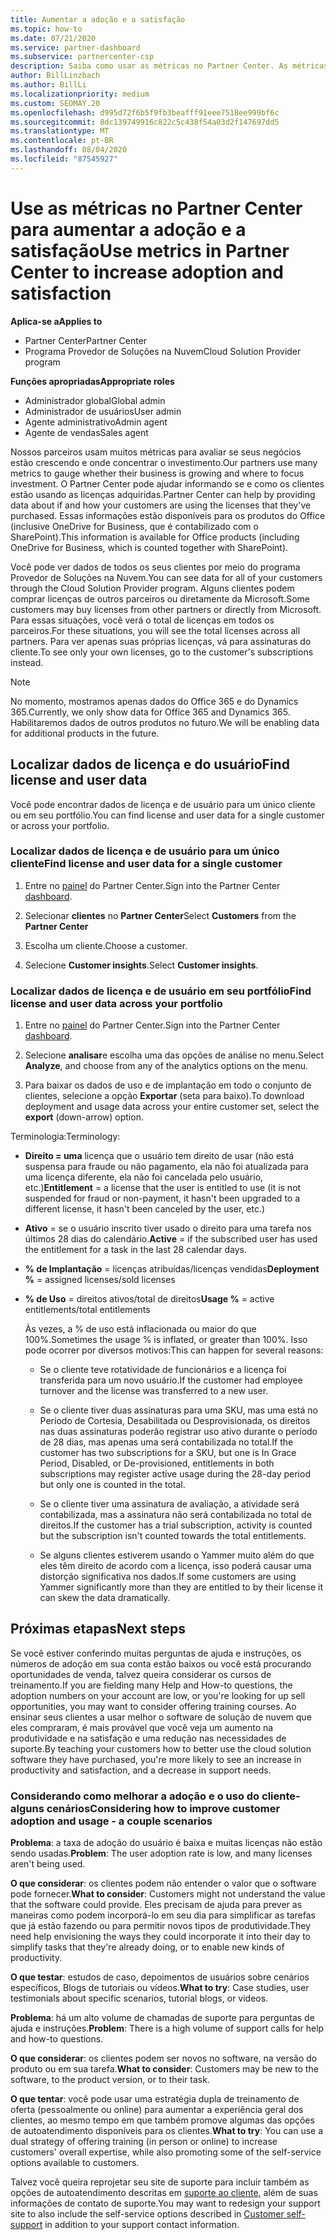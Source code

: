 ```yaml
---
title: Aumentar a adoção e a satisfação
ms.topic: how-to
ms.date: 07/21/2020
ms.service: partner-dashboard
ms.subservice: partnercenter-csp
description: Saiba como usar as métricas no Partner Center. As métricas podem mostrar se sua empresa está crescendo, como os clientes usam suas licenças e onde concentrar o investimento.
author: BillLinzbach
ms.author: BillLi
ms.localizationpriority: medium
ms.custom: SEOMAY.20
ms.openlocfilehash: d995d72f6b5f9fb3beafff91eee7518ee999bf6c
ms.sourcegitcommit: 8dc139749916c822c5c438f54a03d2f147697dd5
ms.translationtype: MT
ms.contentlocale: pt-BR
ms.lasthandoff: 08/04/2020
ms.locfileid: "87545927"
---
```

# <a name="use-metrics-in-partner-center-to-increase-adoption-and-satisfaction"></a><span data-ttu-id="b2197-104">Use as métricas no Partner Center para aumentar a adoção e a satisfação</span><span class="sxs-lookup"><span data-stu-id="b2197-104">Use metrics in Partner Center to increase adoption and satisfaction</span></span>

<span data-ttu-id="b2197-105">**Aplica-se a**</span><span class="sxs-lookup"><span data-stu-id="b2197-105">**Applies to**</span></span>

- <span data-ttu-id="b2197-106">Partner Center</span><span class="sxs-lookup"><span data-stu-id="b2197-106">Partner Center</span></span>
- <span data-ttu-id="b2197-107">Programa Provedor de Soluções na Nuvem</span><span class="sxs-lookup"><span data-stu-id="b2197-107">Cloud Solution Provider program</span></span>

<span data-ttu-id="b2197-108">**Funções apropriadas**</span><span class="sxs-lookup"><span data-stu-id="b2197-108">**Appropriate roles**</span></span>

- <span data-ttu-id="b2197-109">Administrador global</span><span class="sxs-lookup"><span data-stu-id="b2197-109">Global admin</span></span>
- <span data-ttu-id="b2197-110">Administrador de usuários</span><span class="sxs-lookup"><span data-stu-id="b2197-110">User admin</span></span>
- <span data-ttu-id="b2197-111">Agente administrativo</span><span class="sxs-lookup"><span data-stu-id="b2197-111">Admin agent</span></span>
- <span data-ttu-id="b2197-112">Agente de vendas</span><span class="sxs-lookup"><span data-stu-id="b2197-112">Sales agent</span></span>

<span data-ttu-id="b2197-113">Nossos parceiros usam muitos métricas para avaliar se seus negócios estão crescendo e onde concentrar o investimento.</span><span class="sxs-lookup"><span data-stu-id="b2197-113">Our partners use many metrics to gauge whether their business is growing and where to focus investment.</span></span> <span data-ttu-id="b2197-114">O Partner Center pode ajudar informando se e como os clientes estão usando as licenças adquiridas.</span><span class="sxs-lookup"><span data-stu-id="b2197-114">Partner Center can help by providing data about if and how your customers are using the licenses that they've purchased.</span></span> <span data-ttu-id="b2197-115">Essas informações estão disponíveis para os produtos do Office (inclusive OneDrive for Business, que é contabilizado com o SharePoint).</span><span class="sxs-lookup"><span data-stu-id="b2197-115">This information is available for Office products (including OneDrive for Business, which is counted together with SharePoint).</span></span>

<span data-ttu-id="b2197-116">Você pode ver dados de todos os seus clientes por meio do programa Provedor de Soluções na Nuvem.</span><span class="sxs-lookup"><span data-stu-id="b2197-116">You can see data for all of your customers through the Cloud Solution Provider program.</span></span> <span data-ttu-id="b2197-117">Alguns clientes podem comprar licenças de outros parceiros ou diretamente da Microsoft.</span><span class="sxs-lookup"><span data-stu-id="b2197-117">Some customers may buy licenses from other partners or directly from Microsoft.</span></span> <span data-ttu-id="b2197-118">Para essas situações, você verá o total de licenças em todos os parceiros.</span><span class="sxs-lookup"><span data-stu-id="b2197-118">For these situations, you will see the total licenses across all partners.</span></span> <span data-ttu-id="b2197-119">Para ver apenas suas próprias licenças, vá para assinaturas do cliente.</span><span class="sxs-lookup"><span data-stu-id="b2197-119">To see only your own licenses, go to the customer's subscriptions instead.</span></span>

> [!NOTE]  
> <span data-ttu-id="b2197-120">No momento, mostramos apenas dados do Office 365 e do Dynamics 365.</span><span class="sxs-lookup"><span data-stu-id="b2197-120">Currently, we only show data for Office 365 and Dynamics 365.</span></span> <span data-ttu-id="b2197-121">Habilitaremos dados de outros produtos no futuro.</span><span class="sxs-lookup"><span data-stu-id="b2197-121">We will be enabling data for additional products in the future.</span></span>

## <a name="find-license-and-user-data"></a><span data-ttu-id="b2197-122">Localizar dados de licença e do usuário</span><span class="sxs-lookup"><span data-stu-id="b2197-122">Find license and user data</span></span>

<span data-ttu-id="b2197-123">Você pode encontrar dados de licença e de usuário para um único cliente ou em seu portfólio.</span><span class="sxs-lookup"><span data-stu-id="b2197-123">You can find license and user data for a single customer or across your portfolio.</span></span>

### <a name="find-license-and-user-data-for-a-single-customer"></a><span data-ttu-id="b2197-124">Localizar dados de licença e de usuário para um único cliente</span><span class="sxs-lookup"><span data-stu-id="b2197-124">Find license and user data for a single customer</span></span>

1. <span data-ttu-id="b2197-125">Entre no [painel](https://partner.microsoft.com/dashboard) do Partner Center.</span><span class="sxs-lookup"><span data-stu-id="b2197-125">Sign into the Partner Center [dashboard](https://partner.microsoft.com/dashboard).</span></span>

2. <span data-ttu-id="b2197-126">Selecionar **clientes** no **Partner Center**</span><span class="sxs-lookup"><span data-stu-id="b2197-126">Select **Customers** from the **Partner Center**</span></span>

3. <span data-ttu-id="b2197-127">Escolha um cliente.</span><span class="sxs-lookup"><span data-stu-id="b2197-127">Choose a customer.</span></span>

4. <span data-ttu-id="b2197-128">Selecione **Customer insights**.</span><span class="sxs-lookup"><span data-stu-id="b2197-128">Select **Customer insights**.</span></span>

### <a name="find-license-and-user-data-across-your-portfolio"></a><span data-ttu-id="b2197-129">Localizar dados de licença e de usuário em seu portfólio</span><span class="sxs-lookup"><span data-stu-id="b2197-129">Find license and user data across your portfolio</span></span>

1. <span data-ttu-id="b2197-130">Entre no [painel](https://partner.microsoft.com/dashboard) do Partner Center.</span><span class="sxs-lookup"><span data-stu-id="b2197-130">Sign into the Partner Center [dashboard](https://partner.microsoft.com/dashboard).</span></span>

2. <span data-ttu-id="b2197-131">Selecione **analisar**e escolha uma das opções de análise no menu.</span><span class="sxs-lookup"><span data-stu-id="b2197-131">Select **Analyze**, and choose from any of the analytics options on the menu.</span></span>

3. <span data-ttu-id="b2197-132">Para baixar os dados de uso e de implantação em todo o conjunto de clientes, selecione a opção **Exportar** (seta para baixo).</span><span class="sxs-lookup"><span data-stu-id="b2197-132">To download deployment and usage data across your entire customer set, select the **export** (down-arrow) option.</span></span>

<span data-ttu-id="b2197-133">Terminologia:</span><span class="sxs-lookup"><span data-stu-id="b2197-133">Terminology:</span></span>

- <span data-ttu-id="b2197-134">**Direito = uma** licença que o usuário tem direito de usar (não está suspensa para fraude ou não pagamento, ela não foi atualizada para uma licença diferente, ela não foi cancelada pelo usuário, etc.)</span><span class="sxs-lookup"><span data-stu-id="b2197-134">**Entitlement** = a license that the user is entitled to use (it is not suspended for fraud or non-payment, it hasn't been upgraded to a different license, it hasn't been canceled by the user, etc.)</span></span>

- <span data-ttu-id="b2197-135">**Ativo** = se o usuário inscrito tiver usado o direito para uma tarefa nos últimos 28 dias do calendário.</span><span class="sxs-lookup"><span data-stu-id="b2197-135">**Active** = if the subscribed user has used the entitlement for a task in the last 28 calendar days.</span></span>

- <span data-ttu-id="b2197-136">**% de Implantação** = licenças atribuídas/licenças vendidas</span><span class="sxs-lookup"><span data-stu-id="b2197-136">**Deployment %** = assigned licenses/sold licenses</span></span>

- <span data-ttu-id="b2197-137">**% de Uso** = direitos ativos/total de direitos</span><span class="sxs-lookup"><span data-stu-id="b2197-137">**Usage %** = active entitlements/total entitlements</span></span>

   <span data-ttu-id="b2197-138">Às vezes, a % de uso está inflacionada ou maior do que 100%.</span><span class="sxs-lookup"><span data-stu-id="b2197-138">Sometimes the usage % is inflated, or greater than 100%.</span></span> <span data-ttu-id="b2197-139">Isso pode ocorrer por diversos motivos:</span><span class="sxs-lookup"><span data-stu-id="b2197-139">This can happen for several reasons:</span></span>

  - <span data-ttu-id="b2197-140">Se o cliente teve rotatividade de funcionários e a licença foi transferida para um novo usuário.</span><span class="sxs-lookup"><span data-stu-id="b2197-140">If the customer had employee turnover and the license was transferred to a new user.</span></span>

  - <span data-ttu-id="b2197-141">Se o cliente tiver duas assinaturas para uma SKU, mas uma está no Período de Cortesia, Desabilitada ou Desprovisionada, os direitos nas duas assinaturas poderão registrar uso ativo durante o período de 28 dias, mas apenas uma será contabilizada no total.</span><span class="sxs-lookup"><span data-stu-id="b2197-141">If the customer has two subscriptions for a SKU, but one is In Grace Period, Disabled, or De-provisioned, entitlements in both subscriptions may register active usage during the 28-day period but only one is counted in the total.</span></span>

  - <span data-ttu-id="b2197-142">Se o cliente tiver uma assinatura de avaliação, a atividade será contabilizada, mas a assinatura não será contabilizada no total de direitos.</span><span class="sxs-lookup"><span data-stu-id="b2197-142">If the customer has a trial subscription, activity is counted but the subscription isn't counted towards the total entitlements.</span></span>

  - <span data-ttu-id="b2197-143">Se alguns clientes estiverem usando o Yammer muito além do que eles têm direito de acordo com a licença, isso poderá causar uma distorção significativa nos dados.</span><span class="sxs-lookup"><span data-stu-id="b2197-143">If some customers are using Yammer significantly more than they are entitled to by their license it can skew the data dramatically.</span></span>

## <a name="next-steps"></a><span data-ttu-id="b2197-144">Próximas etapas</span><span class="sxs-lookup"><span data-stu-id="b2197-144">Next steps</span></span>

<span data-ttu-id="b2197-145">Se você estiver conferindo muitas perguntas de ajuda e instruções, os números de adoção em sua conta estão baixos ou você está procurando oportunidades de venda, talvez queira considerar os cursos de treinamento.</span><span class="sxs-lookup"><span data-stu-id="b2197-145">If you are fielding many Help and How-to questions, the adoption numbers on your account are low, or you're looking for up sell opportunities, you may want to consider offering training courses.</span></span> <span data-ttu-id="b2197-146">Ao ensinar seus clientes a usar melhor o software de solução de nuvem que eles compraram, é mais provável que você veja um aumento na produtividade e na satisfação e uma redução nas necessidades de suporte.</span><span class="sxs-lookup"><span data-stu-id="b2197-146">By teaching your customers how to better use the cloud solution software they have purchased, you're more likely to see an increase in productivity and satisfaction, and a decrease in support needs.</span></span>

### <a name="considering-how-to-improve-customer-adoption-and-usage---a-couple-scenarios"></a><span data-ttu-id="b2197-147">Considerando como melhorar a adoção e o uso do cliente-alguns cenários</span><span class="sxs-lookup"><span data-stu-id="b2197-147">Considering how to improve customer adoption and usage - a couple scenarios</span></span>

<span data-ttu-id="b2197-148">**Problema**: a taxa de adoção do usuário é baixa e muitas licenças não estão sendo usadas.</span><span class="sxs-lookup"><span data-stu-id="b2197-148">**Problem**: The user adoption rate is low, and many licenses aren't being used.</span></span>

<span data-ttu-id="b2197-149">**O que considerar**: os clientes podem não entender o valor que o software pode fornecer.</span><span class="sxs-lookup"><span data-stu-id="b2197-149">**What to consider**: Customers might not understand the value that the software could provide.</span></span> <span data-ttu-id="b2197-150">Eles precisam de ajuda para prever as maneiras como podem incorporá-lo em seu dia para simplificar as tarefas que já estão fazendo ou para permitir novos tipos de produtividade.</span><span class="sxs-lookup"><span data-stu-id="b2197-150">They need help envisioning the ways they could incorporate it into their day to simplify tasks that they're already doing, or to enable new kinds of productivity.</span></span>

<span data-ttu-id="b2197-151">**O que testar**: estudos de caso, depoimentos de usuários sobre cenários específicos, Blogs de tutoriais ou vídeos.</span><span class="sxs-lookup"><span data-stu-id="b2197-151">**What to try**: Case studies, user testimonials about specific scenarios, tutorial blogs, or videos.</span></span>

<span data-ttu-id="b2197-152">**Problema**: há um alto volume de chamadas de suporte para perguntas de ajuda e instruções.</span><span class="sxs-lookup"><span data-stu-id="b2197-152">**Problem**: There is a high volume of support calls for help and how-to questions.</span></span>

<span data-ttu-id="b2197-153">**O que considerar**: os clientes podem ser novos no software, na versão do produto ou em sua tarefa.</span><span class="sxs-lookup"><span data-stu-id="b2197-153">**What to consider**: Customers may be new to the software, to the product version, or to their task.</span></span>

<span data-ttu-id="b2197-154">**O que tentar**: você pode usar uma estratégia dupla de treinamento de oferta (pessoalmente ou online) para aumentar a experiência geral dos clientes, ao mesmo tempo em que também promove algumas das opções de autoatendimento disponíveis para os clientes.</span><span class="sxs-lookup"><span data-stu-id="b2197-154">**What to try**: You can use a dual strategy of offering training (in person or online) to increase customers' overall expertise, while also promoting some of the self-service options available to customers.</span></span>

<span data-ttu-id="b2197-155">Talvez você queira reprojetar seu site de suporte para incluir também as opções de autoatendimento descritas em [suporte ao cliente,](customer-self-support.md) além de suas informações de contato de suporte.</span><span class="sxs-lookup"><span data-stu-id="b2197-155">You may want to redesign your support site to also include the self-service options described in [Customer self-support](customer-self-support.md) in addition to your support contact information.</span></span>

